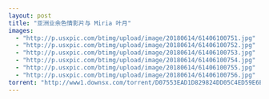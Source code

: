 ```yaml
---
layout: post
title: "亚洲业余色情影片与 Miria 叶月"
images:
  - "http://p.usxpic.com/btimg/upload/image/20180614/61406100751.jpg"
  - "http://p.usxpic.com/btimg/upload/image/20180614/61406100752.jpg"
  - "http://p.usxpic.com/btimg/upload/image/20180614/61406100753.jpg"
  - "http://p.usxpic.com/btimg/upload/image/20180614/61406100754.jpg"
  - "http://p.usxpic.com/btimg/upload/image/20180614/61406100755.jpg"
  - "http://p.usxpic.com/btimg/upload/image/20180614/61406100756.jpg"
torrent: "http://www1.downsx.com/torrent/D07553EAD1D829824DD05C4ED59E6E9CD72EF23C"
---
```

